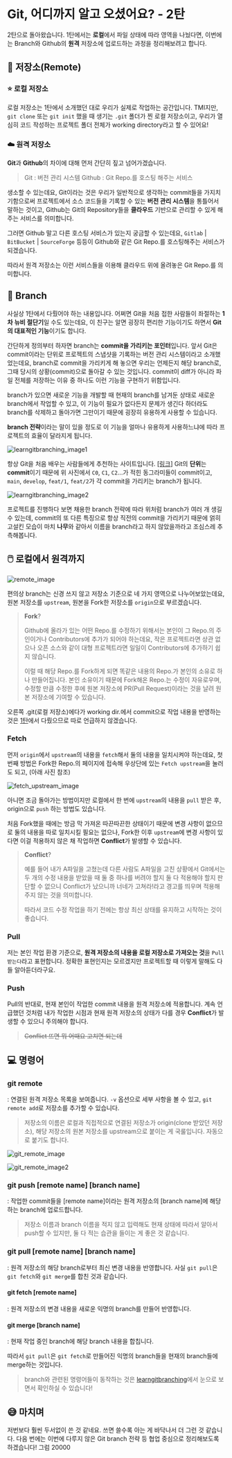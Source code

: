 # Git, 어디까지 알고 오셨어요? - 2탄

2탄으로 돌아왔습니다.
1탄에서는 **로컬**에서 파일 상태에 따라 영역을 나눴다면, 이번에는 Branch와 Github의 **원격** 저장소에 업로드하는 과정을 정리해보려고 합니다.

## :stars: 저장소(Remote)

### :star: 로컬 저장소

로컬 저장소는 1탄에서 소개했던 대로 우리가 실제로 작업하는 공간입니다. TMI지만, `git clone` 또는 `git init` 했을 때 생기는 `.git` 폴더가 찐 로컬 저장소이고, 우리가 열심히 코드 작성하는 프로젝트 폴더 전체가 working directory라고 할 수 있어요!

### :cloud: 원격 저장소

**Git**과 **Github**의 차이에 대해 먼저 간단히 짚고 넘어가겠습니다.

> Git : 버전 관리 시스템
> Github : Git Repo.를 호스팅 해주는 서비스

생소할 수 있는데요, Git이라는 것은 우리가 일반적으로 생각하는 commit들을 가지치기함으로써 프로젝트에서 소스 코드들을 기록할 수 있는 **버전 관리 시스템**을 통틀어서 말하는 것이고, Github는 Git의 Repository들을 **클라우드** 기반으로 관리할 수 있게 해주는 서비스를 의미합니다.

그러면 Github 말고 다른 호스팅 서비스가 있는지 궁금할 수 있는데요, `Gitlab` | `BitBucket` | `SourceForge` 등등이 Github와 같은 Git Repo.를 호스팅해주는 서비스가 되겠습니다.

따라서 원격 저장소는 이런 서비스들을 이용해 클라우드 위에 올려놓은 Git Repo.를 의미합니다.

## :christmas_tree: Branch

사실상 1탄에서 다뤘어야 하는 내용입니다.
어쩌면 Git을 처음 접한 사람들이 좌절하는 **1차 뉴비 절단기**일 수도 있는데요, 이 친구는 알면 굉장히 편리한 기능이기도 하면서 **Git의 대표적인 기능**이기도 합니다.

간단하게 정의부터 하자면 branch는 **commit을 가리키는 포인터**입니다.
앞서 Git은 commit이라는 단위로 프로젝트의 스냅샷을 기록하는 버전 관리 시스템이라고 소개했었는데요, branch로 commit을 가리키게 해 놓으면 우리는 언제든지 해당 branch로, 그때 당시의 상황(commit)으로 돌아갈 수 있는 것입니다.
commit이 diff가 아니라 파일 전체를 저장하는 이유 중 하나도 이런 기능을 구현하기 위함입니다.

branch가 있으면 새로운 기능을 개발할 때 현재의 branch를 남겨둔 상태로 새로운 branch에서 작업할 수 있고, 이 기능이 필요가 없다든지 문제가 생긴다 하더라도 branch를 삭제하고 돌아가면 그만이기 때문에 굉장히 유용하게 사용할 수 있습니다.

**branch 전략**이라는 말이 있을 정도로 이 기능을 얼마나 유용하게 사용하느냐에 따라 프로젝트의 효율이 달라지게 됩니다.

![learngitbranching_image1](https://i.imgur.com/xKXAET7.png)

항상 Git을 처음 배우는 사람들에게 추천하는 사이트입니다. [[링크]](https://learngitbranching.js.org/?locale=ko)
Git의 **단위**는 **commit**이기 때문에 위 사진에서 `C0`, `C1`, `C2`...가 적힌 동그라미들이 commit이고, `main`, `develop`, `feat/1`, `feat/2`가 각 commit을 가리키는 branch가 됩니다.

![learngitbranching_image2](https://i.imgur.com/bbKAWFC.png)

프로젝트를 진행하다 보면 채용한 branch 전략에 따라 위처럼 branch가 여러 개 생길 수 있는데, commit의 또 다른 특징으로 항상 직전의 commit을 가리키기 때문에 얽히고설킨 모습이 마치 **나무**와 같아서 이름을 branch라고 하지 않았을까라고 조심스레 추측해봅니다.

## :computer_mouse: 로컬에서 원격까지

![remote_image](https://i.imgur.com/h2x49s6.png)

편의상 branch는 신경 쓰지 않고 저장소 기준으로 네 가지 영역으로 나누어보았는데요, 원본 저장소를 `upstream`, 원본을 Fork한 저장소를 `origin`으로 부르겠습니다.

> **Fork**?
>
> Github에 올라가 있는 어떤 Repo.를 수정하기 위해서는 본인이 그 Repo.의 주인이거나 Contributors에 추가가 되어야 하는데요, 작은 프로젝트라면 상관 없으나 오픈 소스와 같이 대형 프로젝트라면 일일이 Contributors에 추가하기 쉽지 않습니다.
>
> 이럴 때 해당 Repo.를 Fork하게 되면 똑같은 내용의 Repo.가 본인의 소유로 하나 만들어집니다. 본인 소유이기 때문에 Fork해온 Repo.는 수정이 자유로우며, 수정할 만큼 수정한 후에 원본 저장소에 PR(Pull Request)이라는 것을 날려 원본 저장소에 기여할 수 있습니다.

오른쪽 .git(로컬 저장소)에다가 working dir.에서 commit으로 작업 내용을 반영하는 것은 [1탄](https://github.com/GDSC-University-of-Seoul/2021-fall-frontend/blob/main/11_November/leemir-git-1.md)에서 다뤘으므로 따로 언급하지 않겠습니다.

### Fetch

먼저 `origin`에서 `upstream`의 내용을 `fetch`해서 둘의 내용을 일치시켜야 하는데요, 첫 번째 방법은 Fork한 Repo.의 페이지에 접속해 우상단에 있는 `Fetch upstream`을 눌러도 되고, (아래 사진 참조)

![fetch_upstream_image](https://i.imgur.com/fkK6I14.png)

아니면 조금 돌아가는 방법이지만 로컬에서 한 번에 `upstream`의 내용을 `pull` 받은 후, origin으로 `push` 하는 방법도 있습니다.

처음 Fork했을 때에는 방금 막 가져온 따끈따끈한 상태이기 때문에 변경 사항이 없으므로 둘의 내용을 따로 일치시킬 필요는 없으나, Fork한 이후 `upstream`에 변경 사항이 있다면 이걸 적용하지 않은 채 작업하면 **Conflict**가 발생할 수 있습니다.

> **Conflict**?
>
> 예를 들어 내가 A파일을 고쳤는데 다른 사람도 A파일을 고친 상황에서 Git에서는 두 개의 수정 내용을 받았을 때 둘 중 하나를 버려야 할지 둘 다 적용해야 할지 판단할 수 없으니 Conflict가 났으니까 너네가 고쳐라!라고 경고를 띄우며 적용해주지 않는 것을 의미합니다.
>
> 따라서 코드 수정 작업을 하기 전에는 항상 최신 상태를 유지하고 시작하는 것이 좋습니다.

### Pull

저는 본인 작업 환경 기준으로, **원격 저장소의 내용을 로컬 저장소로 가져오는 것**을 `Pull 받는다`라고 표현합니다. 정확한 표현인지는 모르겠지만 프로젝트할 때 이렇게 말해도 다들 알아듣더라구요.

### Push

Pull의 반대로, 현재 본인이 작업한 commit 내용을 원격 저장소에 적용합니다.
계속 언급했던 것처럼 내가 작업한 시점과 현재 원격 저장소의 상태가 다를 경우 **Conflict**가 발생할 수 있으니 주의해야 합니다.

> ~~Conflict 뜨면 뭐 어때요 고치면 되는데~~

## :computer: 명령어

### git remote

: 연결된 원격 저장소 목록을 보여줍니다. `-v` 옵션으로 세부 사항을 볼 수 있고, `git remote add`로 저장소를 추가할 수 있습니다.

> 저장소의 이름은 로컬과 직접적으로 연결된 저장소가 origin(clone 받았던 저장소), 해당 저장소의 원본 저장소를 upstream으로 붙이는 게 국룰입니다.
> 자동으로 붙기도 합니다.

![git_remote_image](https://i.imgur.com/INXvjRK.png)

![git_remote_image2](https://i.imgur.com/5ywrUSQ.png)

### git push [remote name] [branch name]

: 작업한 commit들을 [remote name]이라는 원격 저장소의 [branch name]에 해당하는 branch에 업로드합니다.

> 저장소 이름과 branch 이름을 적지 않고 입력해도 현재 상태에 따라서 알아서 push할 수 있지만, 둘 다 적는 습관을 들이는 게 좋은 것 같습니다.

### git pull [remote name] [branch name]

: 원격 저장소의 해당 branch로부터 최신 변경 내용을 반영합니다. 사실 `git pull`은 `git fetch`와 `git merge`를 합친 것과 같습니다.

#### git fetch [remote name]

: 원격 저장소의 변경 내용을 새로운 익명의 branch를 만들어 반영합니다.

#### git merge [branch name]

: 현재 작업 중인 branch에 해당 branch 내용을 합칩니다.

따라서 `git pull`은 `git fetch`로 만들어진 익명의 branch들을 현재의 branch들에 merge하는 것입니다.

> branch와 관련된 명령어들이 동작하는 것은 [learngitbranching](https://learngitbranching.js.org/)에서 눈으로 보면서 확인하실 수 있습니다!

## :sweat_smile: 마치며

저번보다 훨씬 두서없이 쓴 것 같네요.
쓰면 쓸수록 아는 게 바닥나서 더 그런 것 같습니다.
다음 번에는 이번에 다루지 않은 Git branch 전략 등 협업 중심으로 정리해보도록 하겠습니다! 그럼 20000
